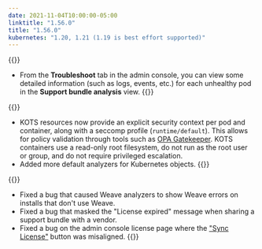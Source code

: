 ```yaml
---
date: 2021-11-04T10:00:00-05:00
linktitle: "1.56.0"
title: "1.56.0"
kubernetes: "1.20, 1.21 (1.19 is best effort supported)"
---
```


{{<features>}}
* From the **Troubleshoot** tab in the admin console, you can view some detailed information (such as logs, events, etc.) for each unhealthy pod in the **Support bundle analysis** view.
{{</features>}}

{{<changes>}}
* KOTS resources now provide an explicit security context per pod and container, along with a seccomp profile (`runtime/default`). This allows for policy validation through tools such as [OPA Gatekeeper](https://open-policy-agent.github.io/gatekeeper/website/docs/). KOTS containers use a read-only root filesystem, do not run as the root user or group, and do not require privileged escalation.
* Added more default analyzers for Kubernetes objects.
{{</changes>}}

{{<fixes>}}
* Fixed a bug that caused Weave analyzers to show Weave errors on installs that don't use Weave.
* Fixed a bug that masked the "License expired" message when sharing a support bundle with a vendor.
* Fixed a bug on the admin console license page where the ["Sync License"](/kotsadm/updating/license-updates/#syncing-the-license) button was misaligned.
{{</fixes>}}

